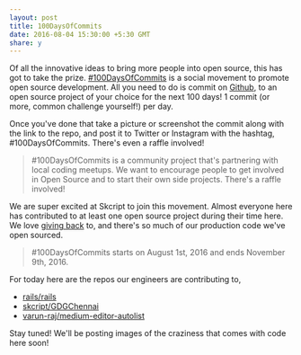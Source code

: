```yaml
---
layout: post
title: 100DaysOfCommits
date: 2016-08-04 15:30:00 +5:30 GMT
share: y
---
```


Of all the innovative ideas to bring more people into open source, this has got to take the prize. [#100DaysOfCommits](https://100daysofcommits.github.io/) is a social movement to promote open source development. All you need to do is commit on [Github](https://github.com), to an open source project of your choice for the next 100 days! 1 commit (or more, common challenge yourself!) per day.

<!--break-->

Once you've done that take a picture or screenshot the commit along with the link to the repo, and post it to Twitter or Instagram with the hashtag, #100DaysOfCommits. There's even a raffle involved!

> #100DaysOfCommits is a community project that's partnering with local coding meetups. We want to encourage people to get involved in Open Source and to start their own side projects. There's a raffle involved!

We are super excited at Skcript to join this movement. Almost everyone here has contributed to at least one open source project during their time here. We love [giving back](http://skcript.github.io/) to, and there's so much of our production code we've open sourced.

> #100DaysOfCommits starts on August 1st, 2016 and ends November 9th, 2016.

For today here are the repos our engineers are contributing to,
- [rails/rails](https://github.com/rails/rails)
- [skcript/GDGChennai](https://github.com/skcript/GDGChennai)
- [varun-raj/medium-editor-autolist](https://github.com/varun-raj/medium-editor-autolist)

Stay tuned! We'll be posting images of the craziness that comes with code here soon!
